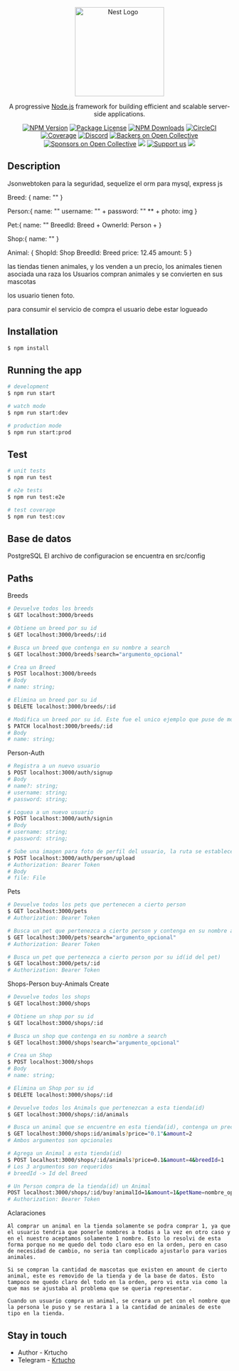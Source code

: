 <p align="center">
  <a href="http://nestjs.com/" target="blank"><img src="https://nestjs.com/img/logo-small.svg" width="200" alt="Nest Logo" /></a>
</p>

[circleci-image]: https://img.shields.io/circleci/build/github/nestjs/nest/master?token=abc123def456
[circleci-url]: https://circleci.com/gh/nestjs/nest

  <p align="center">A progressive <a href="http://nodejs.org" target="_blank">Node.js</a> framework for building efficient and scalable server-side applications.</p>
    <p align="center">
<a href="https://www.npmjs.com/~nestjscore" target="_blank"><img src="https://img.shields.io/npm/v/@nestjs/core.svg" alt="NPM Version" /></a>
<a href="https://www.npmjs.com/~nestjscore" target="_blank"><img src="https://img.shields.io/npm/l/@nestjs/core.svg" alt="Package License" /></a>
<a href="https://www.npmjs.com/~nestjscore" target="_blank"><img src="https://img.shields.io/npm/dm/@nestjs/common.svg" alt="NPM Downloads" /></a>
<a href="https://circleci.com/gh/nestjs/nest" target="_blank"><img src="https://img.shields.io/circleci/build/github/nestjs/nest/master" alt="CircleCI" /></a>
<a href="https://coveralls.io/github/nestjs/nest?branch=master" target="_blank"><img src="https://coveralls.io/repos/github/nestjs/nest/badge.svg?branch=master#9" alt="Coverage" /></a>
<a href="https://discord.gg/G7Qnnhy" target="_blank"><img src="https://img.shields.io/badge/discord-online-brightgreen.svg" alt="Discord"/></a>
<a href="https://opencollective.com/nest#backer" target="_blank"><img src="https://opencollective.com/nest/backers/badge.svg" alt="Backers on Open Collective" /></a>
<a href="https://opencollective.com/nest#sponsor" target="_blank"><img src="https://opencollective.com/nest/sponsors/badge.svg" alt="Sponsors on Open Collective" /></a>
  <a href="https://paypal.me/kamilmysliwiec" target="_blank"><img src="https://img.shields.io/badge/Donate-PayPal-ff3f59.svg"/></a>
    <a href="https://opencollective.com/nest#sponsor"  target="_blank"><img src="https://img.shields.io/badge/Support%20us-Open%20Collective-41B883.svg" alt="Support us"></a>
  <a href="https://twitter.com/nestframework" target="_blank"><img src="https://img.shields.io/twitter/follow/nestframework.svg?style=social&label=Follow"></a>
</p>
  <!--[![Backers on Open Collective](https://opencollective.com/nest/backers/badge.svg)](https://opencollective.com/nest#backer)
  [![Sponsors on Open Collective](https://opencollective.com/nest/sponsors/badge.svg)](https://opencollective.com/nest#sponsor)-->

## Description

Jsonwebtoken para la seguridad, sequelize el orm para mysql, express js

Breed: {
    name: ""
}


Person:{
    name: "" 
    username: "" +
    password: "" ** +
    photo: img
}

Pet:{
    name: ""
    BreedId: Breed +
    OwnerId: Person +
}

Shop:{
    name: ""
}

Animal: {
    ShopId: Shop
    BreedId: Breed
    price: 12.45
    amount: 5
}


las tiendas tienen animales, y los venden a un precio,
los animales tienen asociada una raza
los Usuarios compran animales y se convierten en sus mascotas

los usuario tienen foto.

para consumir el servicio de compra el usuario debe estar logueado

## Installation

```bash
$ npm install
```

## Running the app

```bash
# development
$ npm run start

# watch mode
$ npm run start:dev

# production mode
$ npm run start:prod
```

## Test

```bash
# unit tests
$ npm run test

# e2e tests
$ npm run test:e2e

# test coverage
$ npm run test:cov
```
## Base de datos
PostgreSQL
El archivo de configuracion se encuentra en src/config
## Paths

Breeds
```bash
# Devuelve todos los breeds
$ GET localhost:3000/breeds

# Obtiene un breed por su id
$ GET localhost:3000/breeds/:id

# Busca un breed que contenga en su nombre a search
$ GET localhost:3000/breeds?search="argumento_opcional"

# Crea un Breed
$ POST localhost:3000/breeds
# Body
# name: string;

# Elimina un breed por su id
$ DELETE localhost:3000/breeds/:id

# Modifica un breed por su id. Este fue el unico ejemplo que puse de modificar, para ahorrar tiempo, en los demas casos el procedimiento seria parecido
$ PATCH localhost:3000/breeds/:id
# Body
# name: string;

```
Person-Auth
```bash
# Registra a un nuevo usuario
$ POST localhost:3000/auth/signup
# Body
# name?: string;
# username: string;
# password: string;

# Loguea a un nuevo usuario
$ POST localhost:3000/auth/signin
# Body
# username: string;
# password: string;

# Sube una imagen para foto de perfil del usuario, la ruta se establece en la propiedad img
$ POST localhost:3000/auth/person/upload
# Authorization: Bearer Token
# Body
# file: File
```
Pets
```bash
# Devuelve todos los pets que pertenecen a cierto person
$ GET localhost:3000/pets
# Authorization: Bearer Token

# Busca un pet que pertenezca a cierto person y contenga en su nombre a search
$ GET localhost:3000/pets?search="argumento_opcional"
# Authorization: Bearer Token

# Busca un pet que pertenezca a cierto person por su id(id del pet)
$ GET localhost:3000/pets/:id
# Authorization: Bearer Token
```
Shops-Person buy-Animals Create
```bash
# Devuelve todos los shops
$ GET localhost:3000/shops

# Obtiene un shop por su id
$ GET localhost:3000/shops/:id

# Busca un shop que contenga en su nombre a search
$ GET localhost:3000/shops?search="argumento_opcional"

# Crea un Shop
$ POST localhost:3000/shops
# Body
# name: string;

# Elimina un Shop por su id
$ DELETE localhost:3000/shops/:id

# Devuelve todos los Animals que pertenezcan a esta tienda(id)
$ GET localhost:3000/shops/:id/animals

# Busca un animal que se encuentre en esta tienda(id), contenga un precio menor que price y exista en la tienda una cantidad mayor que amount 
$ GET localhost:3000/shops:id/animals?price="0.1"&amount=2
# Ambos argumentos son opcionales

# Agrega un Animal a esta tienda(id)
$ POST localhost:3000/shops/:id/animals?price=0.1&amount=4&breedId=1
# Los 3 argumentos son requeridos
# breedId -> Id del Breed

# Un Person compra de la tienda(id) un Animal
POST localhost:3000/shops/:id/buy?animalId=1&amount=1&petName=nombre_opcional
# Authorization: Bearer Token
```
Aclaraciones
```
Al comprar un animal en la tienda solamente se podra comprar 1, ya que el usuario tendria que ponerle nombres a todas a la vez en otro caso y en el nuestro aceptamos solamente 1 nombre. Esto lo resolvi de esta forma porque no me quedo del todo claro eso en la orden, pero en caso de necesidad de cambio, no seria tan complicado ajustarlo para varios animales.

Si se compran la cantidad de mascotas que existen en amount de cierto animal, este es removido de la tienda y de la base de datos. Esto tampoco me quedo claro del todo en la orden, pero vi esta via como la que mas se ajustaba al problema que se queria representar.

Cuando un usuario compra un animal, se creara un pet con el nombre que la persona le puso y se restara 1 a la cantidad de animales de este tipo en la tienda.
```



## Stay in touch

- Author - Krtucho
- Telegram - [Krtucho](https://t.me/Krtucho)
